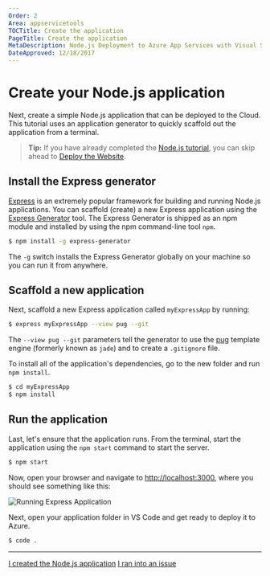 ```yaml
---
Order: 2
Area: appservicetools
TOCTitle: Create the application
PageTitle: Create the application
MetaDescription: Node.js Deployment to Azure App Services with Visual Studio Code
DateApproved: 12/18/2017
---
```

# Create your Node.js application

Next, create a simple Node.js application that can be deployed to the Cloud. This tutorial uses an application generator to quickly scaffold out the application from a terminal.

> **Tip:** If you have already completed the [Node.js tutorial](/docs/nodejs/nodejs-tutorial.md), you can skip ahead to [Deploy the Website](/tutorials/app-service-extension/deploy-app.md).

## Install the Express generator

[Express](https://www.expressjs.com) is an extremely popular framework for building and running Node.js applications. You can scaffold (create) a new
Express application using the [Express Generator](https://expressjs.com/en/starter/generator.html) tool. The Express Generator is shipped as an npm module and installed by using the npm command-line tool `npm`.

```bash
$ npm install -g express-generator
```

The `-g` switch installs the Express Generator globally on your machine so you can run it from anywhere.

## Scaffold a new application

Next, scaffold a new Express application called `myExpressApp` by running:

```bash
$ express myExpressApp --view pug --git
```

The `--view pug --git` parameters tell the generator to use the [pug](https://pugjs.org/api/getting-started.html) template engine (formerly known as `jade`) and to create a `.gitignore` file.

To install all of the application's dependencies, go to the new folder and run `npm install`.

```bash
$ cd myExpressApp
$ npm install
```

## Run the application

Last, let's ensure that the application runs. From the terminal, start the application using the `npm start` command to start the server.

```bash
$ npm start
```

Now, open your browser and navigate to [http://localhost:3000](http://localhost:3000), where you should see something like this:

![Running Express Application](images/nodejs-deployment/express.png)

Next, open your application folder in VS Code and get ready to deploy it to Azure.

```bash
$ code .
```

----

<a class="tutorial-next-btn" href="/tutorials/app-service-extension/deploy-app">I created the Node.js application</a> <a class="tutorial-feedback-btn" onclick="reportIssue('node-deployment-azureappservice', 'create-app')" href="javascript:void(0)">I ran into an issue</a>
